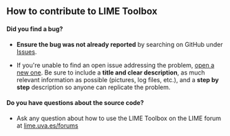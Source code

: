 ## How to contribute to LIME Toolbox

#### **Did you find a bug?**

* **Ensure the bug was not already reported** by searching on GitHub under [Issues](https://github.com/LIME-ESA/lime_tbx/issues).

* If you're unable to find an open issue addressing the problem, [open a new one](https://github.com/LIME-ESA/lime_tbx/issues/new). Be sure to include a **title and clear description**, as much relevant information as possible (pictures, log files, etc.), and a **step by step** description so anyone can replicate the problem.

#### **Do you have questions about the source code?**

* Ask any question about how to use the LIME Toolbox on the LIME forum at [lime.uva.es/forums](https://lime.uva.es/forums)
